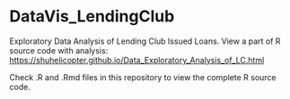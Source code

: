# DataVis_LendingClub
Exploratory Data Analysis of Lending Club Issued Loans.
View a part of R source code with analysis:
https://shuhelicopter.github.io/Data_Exploratory_Analysis_of_LC.html

Check .R and .Rmd files in this repository to view the complete R source code.
